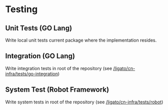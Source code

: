 # Testing

## Unit Tests (GO Lang)
Write local unit tests current package where the implementation resides.

## Integration (GO Lang)
Write integration tests in root of the repository (see [/ligato/cn-infra/tests/go-integration](../../tests/go-integration))

## System Test (Robot Framework)
Write system tests in root of the repository (see [/ligato/cn-infra/tests/robot](../../tests/robot))